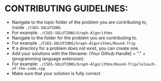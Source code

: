 # CONTRIBUTING GUIDELINES:
- Navigate to the topic folder of the problem you are contributing to, inside ```./CSES-SOLUTIONS```
- For example: ```./CSES-SOLUTIONS/Graph-Algorithms```
- Navigate to the folder for the problem you are contributing to.
- For example ```./CSES-SOLUTIONS/Graph-Algorithms/Round-Trip```
- If a directory for a problem does not exist, you can create one.
- Add your solutions with the filename: 
  (Your Github Handle) + "." + (programming language extension)
- For example: ```./CSES-SOLUTIONS/Graph-Algorithms/Round-Trip/lelouch-of-the-code.cpp```
- Make sure that your solution is fully correct
